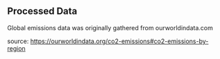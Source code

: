 ## Processed Data

Global emissions data was originally gathered from ourworldindata.com

source:
https://ourworldindata.org/co2-emissions#co2-emissions-by-region